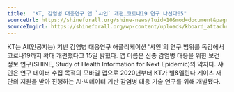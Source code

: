```yaml
---
title:  "KT, 감염병 대응연구 앱 `샤인` 개편…코로나19 연구 나선다05"
sourceUrl: https://shineforall.org/shine-news/?uid=10&mod=document&pageid=1
sourceImgUrl: https://shineforall.org/wp-content/uploads/kboard_attached/1/202204/6253847cf19ce2830572.jpg
---
```

KT는 AI(인공지능) 기반 감염병 대응연구 애플리케이션 '샤인'의 연구 범위를 독감에서 코로나19까지 확대 개편했다고 15일 밝혔다.
앱 이름은 신종 감염병 대응을 위한 보건 정보 연구(SHINE, Study of Health Information for Next Epidemic)의 약자다.
샤인은 연구 데이터 수집 목적의 모바일 앱으로 2020년부터 KT가 빌&멜린다 게이츠 재단의 지원을 받아 진행하는 AI·빅데이터 기반 감염병 대응 기술 연구를 위해 개발됐다.